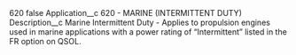 <?xml version="1.0" encoding="UTF-8"?>
<CustomMetadata xmlns="http://soap.sforce.com/2006/04/metadata" xmlns:xsi="http://www.w3.org/2001/XMLSchema-instance" xmlns:xsd="http://www.w3.org/2001/XMLSchema">
    <label>620</label>
    <protected>false</protected>
    <values>
        <field>Application__c</field>
        <value xsi:type="xsd:string">620 - MARINE (INTERMITTENT DUTY)</value>
    </values>
    <values>
        <field>Description__c</field>
        <value xsi:type="xsd:string">Marine Intermittent Duty - Applies to propulsion engines  used in marine applications with a power rating of “Intermittent” listed in the FR option on QSOL.</value>
    </values>
</CustomMetadata>
